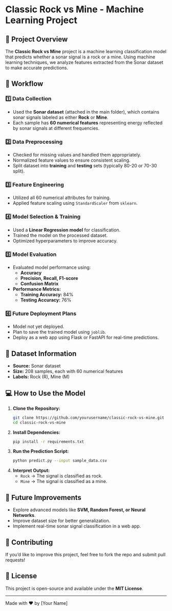 # Classic Rock vs Mine - Machine Learning Project

## 📌 Project Overview
The **Classic Rock vs Mine** project is a machine learning classification model that predicts whether a sonar signal is a rock or a mine. Using machine learning techniques, we analyze features extracted from the Sonar dataset to make accurate predictions.

## 🚀 Workflow
### 1️⃣ **Data Collection**
- Used the **Sonar dataset** (attached in the main folder), which contains sonar signals labeled as either **Rock** or **Mine**.
- Each sample has **60 numerical features** representing energy reflected by sonar signals at different frequencies.

### 2️⃣ **Data Preprocessing**
- Checked for missing values and handled them appropriately.
- Normalized feature values to ensure consistent scaling.
- Split dataset into **training** and **testing** sets (typically 80-20 or 70-30 split).

### 3️⃣ **Feature Engineering**
- Utilized all 60 numerical attributes for training.
- Applied feature scaling using `StandardScaler` from `sklearn`.

### 4️⃣ **Model Selection & Training**
- Used a **Linear Regression model** for classification.
- Trained the model on the processed dataset.
- Optimized hyperparameters to improve accuracy.

### 5️⃣ **Model Evaluation**
- Evaluated model performance using:
  - **Accuracy**
  - **Precision, Recall, F1-score**
  - **Confusion Matrix**
- **Performance Metrics:**
  - **Training Accuracy:** 84%
  - **Testing Accuracy:** 76%

### 6️⃣ **Future Deployment Plans**
- Model not yet deployed.
- Plan to save the trained model using `joblib`.
- Deploy as a web app using Flask or FastAPI for real-time predictions.

## 📝 Dataset Information
- **Source:** Sonar dataset
- **Size:** 208 samples, each with 60 numerical features
- **Labels:** Rock (R), Mine (M)

## 💻 How to Use the Model
1. **Clone the Repository:**
   ```bash
   git clone https://github.com/yourusername/classic-rock-vs-mine.git
   cd classic-rock-vs-mine
   ```
2. **Install Dependencies:**
   ```bash
   pip install -r requirements.txt
   ```
3. **Run the Prediction Script:**
   ```bash
   python predict.py --input sample_data.csv
   ```
4. **Interpret Output:**
   - `Rock` → The signal is classified as rock.
   - `Mine` → The signal is classified as a mine.

## 🔧 Future Improvements
- Explore advanced models like **SVM, Random Forest, or Neural Networks**.
- Improve dataset size for better generalization.
- Implement real-time sonar signal classification in a web app.

## 🤝 Contributing
If you’d like to improve this project, feel free to fork the repo and submit pull requests!

## 📜 License
This project is open-source and available under the **MIT License**.

---
Made with ❤️ by [Your Name]



